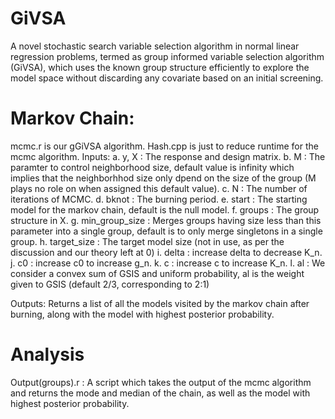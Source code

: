 # GiVSA
A novel stochastic search variable selection algorithm in normal linear regression problems, termed as group informed variable selection algorithm (GiVSA), which uses the known group structure efficiently to explore the model space without discarding any covariate based on an initial screening.

# Markov Chain:
mcmc.r is our gGiVSA algorithm.
Hash.cpp is just to reduce runtime for the mcmc algorithm.
Inputs:
    a. y, X : The response and design matrix.
    b. M : The paramter to control neighborhood size, default value is infinity which implies that the neighborhhod size only dpend on the size of the group (M plays no role on when assigned this default value).
    c. N : The number of iterations of MCMC.
    d. bknot : The burning period.
    e. start : The starting model for the markov chain, default is the null model.
    f. groups : The group structure in X.
    g. min_group_size : Merges groups having size less than this parameter into a single group, default is to only merge singletons in a single group.
    h. target_size : The target model size (not in use, as per the discussion and our theory left at 0)
    i. delta : increase delta to decrease K_n.
    j. c0 : increase c0 to increase g_n.
    k. c : increase c to increase K_n.
    l. al : We consider a convex sum of GSIS and uniform probability, al is the weight given to GSIS (default 2/3, corresponding to 2:1) 

Outputs: Returns a list of all the models visited by the markov chain after burning, along with the model with highest posterior probability.

# Analysis 
Output(groups).r : A script which takes the output of the mcmc algorithm and returns the mode and median of the chain, as well as the model with highest posterior probability.
